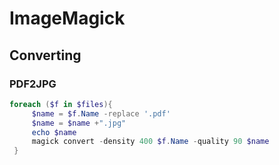 # ImageMagick

## Converting
### PDF2JPG
```PowerShell
foreach ($f in $files){
     $name = $f.Name -replace '.pdf'
     $name = $name +".jpg"
     echo $name
     magick convert -density 400 $f.Name -quality 90 $name
 }
```

